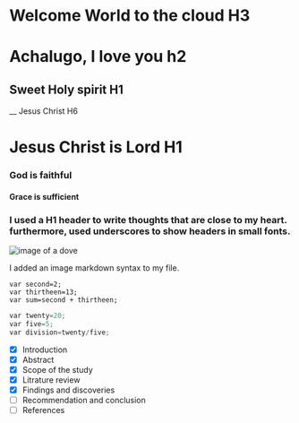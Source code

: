 # Welcome World to the cloud H3
# Achalugo, I love you h2
## Sweet Holy spirit H1
__ Jesus Christ H6
# Jesus Christ is Lord H1
### God is faithful
#### Grace is sufficient          

### I used a H1 header to write thoughts that are close to my heart. furthermore, used underscores to show headers in small fonts.
![image of a dove](https://unsplash.com/photos/qER4m7n0vp8/download?force=true)

 
 
 
 I added an image markdown syntax to my file. 

```javascripts
var second=2;
var thirtheen=13;
var sum=second + thirtheen;
```

```python
var twenty=20;
var five=5;
var division=twenty/five;
```
- [x] Introduction
- [x] Abstract
- [x] Scope of the study
- [x] Litrature review
- [x] Findings and discoveries
- [ ] Recommendation and conclusion
- [ ] References
